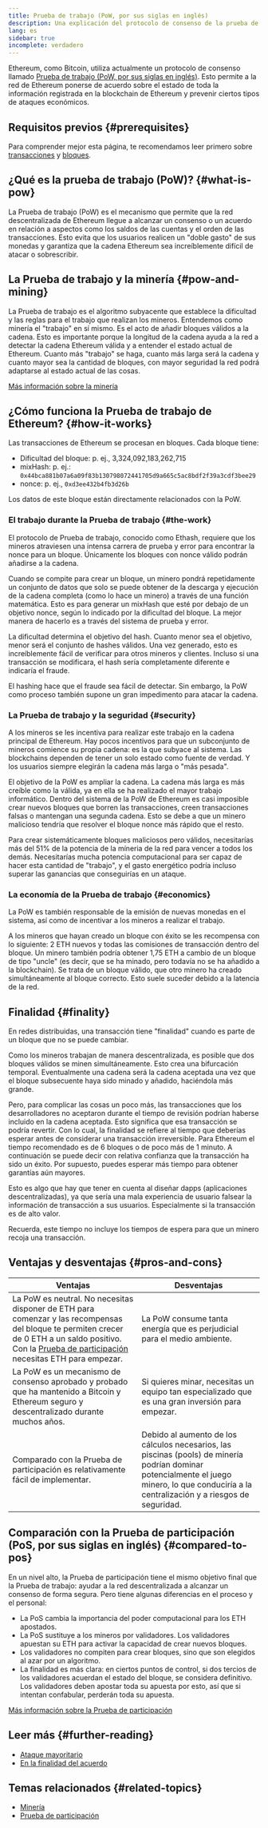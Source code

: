 ```yaml
---
title: Prueba de trabajo (PoW, por sus siglas en inglés)
description: Una explicación del protocolo de consenso de la prueba de trabajo y su función en Ethereum.
lang: es
sidebar: true
incomplete: verdadero
---
```


Ethereum, como Bitcoin, utiliza actualmente un protocolo de consenso llamado [Prueba de trabajo (PoW, por sus siglas en inglés)](https://en.wikipedia.org/wiki/Proof_of_work). Esto permite a la red de Ethereum ponerse de acuerdo sobre el estado de toda la información registrada en la blockchain de Ethereum y prevenir ciertos tipos de ataques económicos.

## Requisitos previos {#prerequisites}

Para comprender mejor esta página, te recomendamos leer primero sobre [transacciones](/en/developers/docs/transactions/) y [bloques](/en/developers/docs/blocks/).

## ¿Qué es la prueba de trabajo (PoW)? {#what-is-pow}

La Prueba de trabajo (PoW) es el mecanismo que permite que la red descentralizada de Ethereum llegue a alcanzar un consenso o un acuerdo en relación a aspectos como los saldos de las cuentas y el orden de las transacciones. Esto evita que los usuarios realicen un "doble gasto" de sus monedas y garantiza que la cadena Ethereum sea increíblemente difícil de atacar o sobrescribir.

## La Prueba de trabajo y la minería {#pow-and-mining}

La Prueba de trabajo es el algoritmo subyacente que establece la dificultad y las reglas para el trabajo que realizan los mineros. Entendemos como minería el "trabajo" en sí mismo. Es el acto de añadir bloques válidos a la cadena. Esto es importante porque la longitud de la cadena ayuda a la red a detectar la cadena Ethereum válida y a entender el estado actual de Ethereum. Cuanto más "trabajo" se haga, cuanto más larga será la cadena y cuanto mayor sea la cantidad de bloques, con mayor seguridad la red podrá adaptarse al estado actual de las cosas.

[Más información sobre la minería](/developers/docs/consensus-mechanisms/pow/mining/)

## ¿Cómo funciona la Prueba de trabajo de Ethereum? {#how-it-works}

Las transacciones de Ethereum se procesan en bloques. Cada bloque tiene:

- Dificultad del bloque: p. ej., 3,324,092,183,262,715
- mixHash: p. ej.: `0x44bca881b07a6a09f83b130798072441705d9a665c5ac8bdf2f39a3cdf3bee29`
- nonce: p. ej., `0xd3ee432b4fb3d26b`

Los datos de este bloque están directamente relacionados con la PoW.

### El trabajo durante la Prueba de trabajo {#the-work}

El protocolo de Prueba de trabajo, conocido como Ethash, requiere que los mineros atraviesen una intensa carrera de prueba y error para encontrar la nonce para un bloque. Únicamente los bloques con nonce válido podrán añadirse a la cadena.

Cuando se compite para crear un bloque, un minero pondrá repetidamente un conjunto de datos que solo se puede obtener de la descarga y ejecución de la cadena completa (como lo hace un minero) a través de una función matemática. Esto es para generar un mixHash que esté por debajo de un objetivo nonce, según lo indicado por la dificultad del bloque. La mejor manera de hacerlo es a través del sistema de prueba y error.

La dificultad determina el objetivo del hash. Cuanto menor sea el objetivo, menor será el conjunto de hashes válidos. Una vez generado, esto es increíblemente fácil de verificar para otros mineros y clientes. Incluso si una transacción se modificara, el hash sería completamente diferente e indicaría el fraude.

El hashing hace que el fraude sea fácil de detectar. Sin embargo, la PoW como proceso también supone un gran impedimento para atacar la cadena.

### La Prueba de trabajo y la seguridad {#security}

A los mineros se les incentiva para realizar este trabajo en la cadena principal de Ethereum. Hay pocos incentivos para que un subconjunto de mineros comience su propia cadena: es la que subyace al sistema. Las blockchains dependen de tener un solo estado como fuente de verdad. Y los usuarios siempre elegirán la cadena más larga o "más pesada".

El objetivo de la PoW es ampliar la cadena. La cadena más larga es más creíble como la válida, ya en ella se ha realizado el mayor trabajo informático. Dentro del sistema de la PoW de Ethereum es casi imposible crear nuevos bloques que borren las transacciones, creen transacciones falsas o mantengan una segunda cadena. Esto se debe a que un minero malicioso tendría que resolver el bloque nonce más rápido que el resto.

Para crear sistemáticamente bloques maliciosos pero válidos, necesitarías más del 51% de la potencia de la míneria de la red para vencer a todos los demás. Necesitarías mucha potencia computacional para ser capaz de hacer esta cantidad de "trabajo", y el gasto energético podría incluso superar las ganancias que conseguirías en un ataque.

### La economía de la Prueba de trabajo {#economics}

La PoW es también responsable de la emisión de nuevas monedas en el sistema, así como de incentivar a los mineros a realizar el trabajo.

A los mineros que hayan creado un bloque con éxito se les recompensa con lo siguiente: 2 ETH nuevos y todas las comisiones de transacción dentro del bloque. Un minero también podría obtener 1,75 ETH a cambio de un bloque de tipo "uncle" (es decir, que se ha minado, pero todavía no se ha añadido a la blockchain). Se trata de un bloque válido, que otro minero ha creado simultáneamente al bloque correcto. Esto suele suceder debido a la latencia de la red.

## Finalidad {#finality}

En redes distribuidas, una transacción tiene "finalidad" cuando es parte de un bloque que no se puede cambiar.

Como los mineros trabajan de manera descentralizada, es posible que dos bloques válidos se minen simultáneamente. Esto crea una bifurcación temporal. Eventualmente una cadena será la cadena aceptada una vez que el bloque subsecuente haya sido minado y añadido, haciéndola más grande.

Pero, para complicar las cosas un poco más, las transacciones que los desarrolladores no aceptaron durante el tiempo de revisión podrían haberse incluido en la cadena aceptada. Esto significa que esa transacción se podría revertir. Con lo cual, la finalidad se refiere al tiempo que deberías esperar antes de considerar una transacción irreversible. Para Ethereum el tiempo recomendado es de 6 bloques o de poco más de 1 minuto. A continuación se puede decir con relativa confianza que la transacción ha sido un éxito. Por supuesto, puedes esperar más tiempo para obtener garantías aún mayores.

Esto es algo que hay que tener en cuenta al diseñar dapps (aplicaciones descentralizadas), ya que sería una mala experiencia de usuario falsear la información de transacción a sus usuarios. Especialmente si la transacción es de alto valor.

Recuerda, este tiempo no incluye los tiempos de espera para que un minero recoja una transacción.

## Ventajas y desventajas {#pros-and-cons}

| Ventajas                                                                                                                                                                                                                                             | Desventajas                                                                                                                                                                                   |
| ---------------------------------------------------------------------------------------------------------------------------------------------------------------------------------------------------------------------------------------------------- | --------------------------------------------------------------------------------------------------------------------------------------------------------------------------------------------- |
| La PoW es neutral. No necesitas disponer de ETH para comenzar y las recompensas del bloque te permiten crecer de 0 ETH a un saldo positivo. Con la [Prueba de participación](/developers/docs/consensus-mechanisms/pos/) necesitas ETH para empezar. | La PoW consume tanta energía que es perjudicial para el medio ambiente.                                                                                                                       |
| La PoW es un mecanismo de consenso aprobado y probado que ha mantenido a Bitcoin y Ethereum seguro y descentralizado durante muchos años.                                                                                                            | Si quieres minar, necesitas un equipo tan especializado que es una gran inversión para empezar.                                                                                               |
| Comparado con la Prueba de participación es relativamente fácil de implementar.                                                                                                                                                                      | Debido al aumento de los cálculos necesarios, las piscinas (pools) de minería podrían dominar potencialmente el juego minero, lo que conduciría a la centralización y a riesgos de seguridad. |

## Comparación con la Prueba de participación (PoS, por sus siglas en inglés) {#compared-to-pos}

En un nivel alto, la Prueba de participación tiene el mismo objetivo final que la Prueba de trabajo: ayudar a la red descentralizada a alcanzar un consenso de forma segura. Pero tiene algunas diferencias en el proceso y el personal:

- La PoS cambia la importancia del poder computacional para los ETH apostados.
- La PoS sustituye a los mineros por validadores. Los validadores apuestan su ETH para activar la capacidad de crear nuevos bloques.
- Los validadores no compiten para crear bloques, sino que son elegidos al azar por un algoritmo.
- La finalidad es más clara: en ciertos puntos de control, si dos tercios de los validadores acuerdan el estado del bloque, se considera definitivo. Los validadores deben apostar toda su apuesta por esto, así que si intentan confabular, perderán toda su apuesta.

[Más información sobre la Prueba de participación](/developers/docs/consensus-mechanisms/pos/)

## Leer más {#further-reading}

- [Ataque mayoritario](https://en.bitcoin.it/wiki/Majority_attack)
- [En la finalidad del acuerdo](https://blog.ethereum.org/2016/05/09/on-settlement-finality/)

## Temas relacionados {#related-topics}

- [Minería](/developers/docs/consensus-mechanisms/pow/mining/)
- [Prueba de participación](/developers/docs/consensus-mechanisms/pos/)
